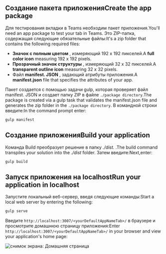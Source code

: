 ## <a name="create-the-app-package"></a><span data-ttu-id="ad2dd-101">Создание пакета приложения</span><span class="sxs-lookup"><span data-stu-id="ad2dd-101">Create the app package</span></span>

<span data-ttu-id="ad2dd-102">Для тестирования вкладки в Teams необходим пакет приложения.</span><span class="sxs-lookup"><span data-stu-id="ad2dd-102">You'll need an app package to test your tab in Teams.</span></span> <span data-ttu-id="ad2dd-103">Это ZIP-папка, содержащая следующие обязательные файлы:</span><span class="sxs-lookup"><span data-stu-id="ad2dd-103">It's a zip folder that contains the following required files:</span></span>

- <span data-ttu-id="ad2dd-104">**Значок с полным цветом** , измеряющий 192 x 192 пикселей.</span><span class="sxs-lookup"><span data-stu-id="ad2dd-104">A **full color icon** measuring 192 x 192 pixels.</span></span>
- <span data-ttu-id="ad2dd-105">**Прозрачный значок структуры** , измеряющий 32 x 32 пикселей.</span><span class="sxs-lookup"><span data-stu-id="ad2dd-105">A **transparent outline icon** measuring 32 x 32 pixels.</span></span>
- <span data-ttu-id="ad2dd-106">Файл **manifest. JSON** , задающий атрибуты приложения.</span><span class="sxs-lookup"><span data-stu-id="ad2dd-106">A **manifest.json** file that specifies the attributes of your app.</span></span>

<span data-ttu-id="ad2dd-107">Пакет создается с помощью задачи gulp, которая проверяет файл manifest. JSON и создает папку ZIP в файле `./package directory`.</span><span class="sxs-lookup"><span data-stu-id="ad2dd-107">The package is created via a gulp task that validates the manifest.json file and generates the zip folder in the `./package directory`.</span></span> <span data-ttu-id="ad2dd-108">В командной строки введите:</span><span class="sxs-lookup"><span data-stu-id="ad2dd-108">In the command prompt enter:</span></span>

```bash
gulp manifest
```

## <a name="build-your-application"></a><span data-ttu-id="ad2dd-109">Создание приложения</span><span class="sxs-lookup"><span data-stu-id="ad2dd-109">Build your application</span></span>

<span data-ttu-id="ad2dd-110">Команда Build преобразует решение в папку *./dist.* .</span><span class="sxs-lookup"><span data-stu-id="ad2dd-110">The build command transpiles your solution into the *./dist* folder.</span></span> <span data-ttu-id="ad2dd-111">Затем введите:</span><span class="sxs-lookup"><span data-stu-id="ad2dd-111">Next,enter:</span></span>

```bash
gulp build
```

## <a name="run-your-application-in-localhost"></a><span data-ttu-id="ad2dd-112">Запуск приложения на localhost</span><span class="sxs-lookup"><span data-stu-id="ad2dd-112">Run your application in localhost</span></span>

<span data-ttu-id="ad2dd-113">Запустите локальный веб-сервер, введя следующие команды:</span><span class="sxs-lookup"><span data-stu-id="ad2dd-113">Start a local web server by entering the following:</span></span>

```bash
gulp serve
```

<span data-ttu-id="ad2dd-114">Введите `http://localhost:3007/<yourDefaultAppNameTab>/` в браузере и просмотрите домашнюю страницу приложения:</span><span class="sxs-lookup"><span data-stu-id="ad2dd-114">Enter `http://localhost:3007/<yourDefaultAppNameTab>/` in your browser and view your application's home page:</span></span>

![снимок экрана: Домашняя страница](~/assets/images/tab-images/homePage.png)
